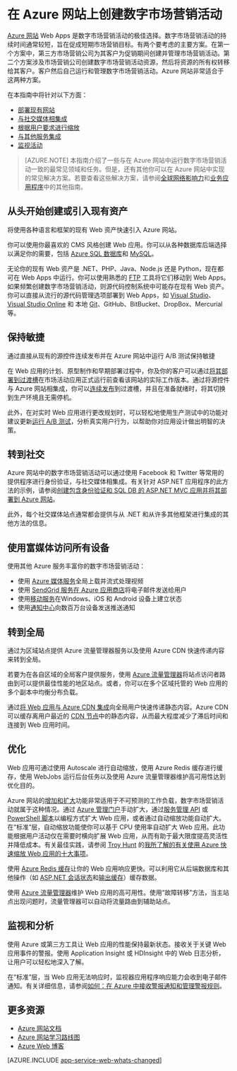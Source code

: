 <properties 
	pageTitle="在 Azure 网站上创建数字市场营销活动" 
	description="本指南提供如何使用 Azure 网站创建数字市场营销活动的技术概述。这包括部署、社交媒体集成、缩放策略和监视。" 
	editor="jimbe" 
	manager="wpickett" 
	authors="cephalin" 
	services="app-service\web" 
	documentationCenter=""/>

<tags
	ms.service="app-service-web"
	ms.date="09/29/2015"
	wacn.date="11/12/2015"/>

# 在 Azure 网站上创建数字市场营销活动
[Azure 网站](/documentation/services/web-sites/) Web Apps 是数字市场营销活动的极佳选择。数字市场营销活动的持续时间通常较短，旨在促成短期市场营销目标。有两个要考虑的主要方案。在第一个方案中，第三方市场营销公司为其客户为促销期间创建并管理市场营销活动。第二个方案涉及市场营销公司创建数字市场营销活动资源，然后将资源的所有权转移给其客户。客户然后自己运行和管理数字市场营销活动。Azure 网站非常适合于这两种方案。

在本指南中将针对以下方面：

- [部署现有网站](#deployexisting)
- [与社交媒体相集成](#socialmedia)
- [根据用户要求进行缩放](#scale)
- [与其他服务集成](#integrate)
- [监视活动](#monitor)

> [AZURE.NOTE]
> 本指南介绍了一些与在 Azure 网站中运行数字市场营销活动一致的最常见领域和任务。但是，还有其他你可以在 Azure 网站中实现的常见解决方案。若要查看这些解决方案，请参阅[全球网络影响力](/documentation/articles/web-sites-global-web-presence-solution-overview)和[业务应用程序](/documentation/articles/web-sites-business-application-solution-overview)中的其他指南。

## 从头开始创建或引入现有资产

将使用各种语言和框架的现有 Web 资产快速引入 Azure 网站。

你可以使用你最喜欢的 CMS 风格创建 Web 应用。你可以从各种数据库后端选择以满足你的需要，包括 [Azure SQL 数据库]和 [MySQL]。

无论你的现有 Web 资产是 .NET、PHP、Java、Node.js 还是 Python，现在都可在 Web Apps 中运行。你可以使用熟悉的 [FTP] 工具将它们移动到 Web Apps。如果频繁创建数字市场营销活动，则源代码控制系统中可能存在现有 Web 资产。你可以直接从流行的源代码管理选项部署到 Web Apps，如 [Visual Studio]、[Visual Studio Online] 和 本地 [Git]、GitHub、BitBucket、DropBox、Mercurial 等。

## 保持敏捷

通过直接从现有的源控件连续发布并在 Azure 网站中运行 A/B 测试保持敏捷

在 Web 应用的计划、原型制作和早期部署过程中，你及你的客户可以通过[将其部署到过渡槽]在市场活动应用正式运行前查看该网站的实际工作版本。通过将源控件与 Azure 网站相集成，你可以[连续发布]到过渡槽，并且在准备就绪时，将其切换到生产环境且无需停机。

此外，在对实时 Web 应用进行更改规划时，可以轻松地使用生产测试中的功能对建议更新[运行 A/B 测试]，分析真实用户行为，以帮助你对应用设计做出明智的决策。


## 转到社交

Azure 网站中的数字市场营销活动可以通过使用 Facebook 和 Twitter 等常用的提供程序进行身份验证，与社交媒体相集成。有关针对 ASP.NET 应用程序的此方法的示例，请参阅[创建包含身份验证和 SQL DB 的 ASP.NET MVC 应用并将其部署到 Azure 网站]。

此外，每个社交媒体站点通常都会提供与从 .NET 和从许多其他框架进行集成的其他方法的信息。

## 使用富媒体访问所有设备

使用其他 Azure 服务丰富你的数字市场营销活动：

-  使用 [Azure 媒体服务]全局上载并流式处理视频
-  使用 [SendGrid 服务在 Azure 应用商店]将电子邮件发送给用户
-  使用[移动服务]在Windows、iOS 和 Android 设备上建立状态
-  使用[通知中心]向数百万台设备发送推送通知

## 转到全局

通过为区域站点提供 Azure 流量管理器服务以及使用 Azure CDN 快速传递内容来转到全局。

若要为在各自区域的全局客户提供服务，使用 [Azure 流量管理器]将站点访问者路由到可以提供最佳性能的地区站点。或者，你可以在多个区域托管的 Web 应用的多个副本中均衡分布负载。

通过[将 Web 应用与 Azure CDN 集成]向全局用户快速传递静态内容。Azure CDN 可以缓存离用户最近的 [CDN 节点]中的静态内容，从而最大程度减少了滞后时间和连接到 Web 应用时间。

## 优化

Web 应用可通过使用 Autoscale 进行自动缩放，使用 Azure Redis 缓存进行缓存，使用 WebJobs 运行后台任务以及使用 Azure 流量管理器维护高可用性达到优化目的。

Azure 网站的[增加和扩大]功能非常适用于不可预测的工作负载，数字市场营销活动就属于这种情况。通过 [Azure 管理门户](https://manage.windowsazure.cn/)手动扩大，通过[服务管理 API] 或 [PowerShell 脚本]以编程方式扩大 Web 应用，或者通过自动缩放功能自动扩大。在“标准”层，自动缩放功能使你可以基于 CPU 使用率自动扩大 Web 应用。此功能根据用户活动仅在需要时横向扩展 Web 应用，从而有助于最大限度提高灵活性并降低成本。有关最佳实践，请参阅 [Troy Hunt] 的[我所了解的有关使用 Azure 快速缩放 Web 应用的十大事项]。

使用 [Azure Redis 缓存]让你的 Web 应用响应更快。可以利用它从后端数据库和其他操作（如 [ASP.NET 会话状态]和[输出缓存]）缓存数据。

使用 [Azure 流量管理器]维护 Web 应用的高可用性。使用“故障转移”方法，当主站点出现问题时，流量管理器可以自动将流量路由到辅助站点。

## 监视和分析

使用 Azure 或第三方工具让 Web 应用的性能保持最新状态。接收关于关键 Web 应用事件的警报。使用 Application Insight 或 HDInsight 中的 Web 日志分析，让用户可以轻松地深入了解。

在“标准”层，当 Web 应用无法响应时，监视器应用程序响应能力会收到电子邮件通知。有关详细信息，请参阅[如何：在 Azure 中接收警报通知和管理警报规则]。

## 更多资源

- [Azure 网站文档](/home/features/app-service/web/)
- [Azure 网站学习路线图](/documentation/articles/websites-learning-map)
- [Azure Web 博客](/blog/topics/web/)

[AZURE.INCLUDE [app-service-web-whats-changed](../includes/app-service-web-whats-changed.md)]

[Azure Websites]: /home/features/web-site/

[Orchard]: /documentation/articles/web-sites-dotnet-orchard-cms-gallery
[Umbraco]: /documentation/articles/web-sites-gallery-umbraco
[WordPress]: /documentation/articles/web-sites-php-web-site-gallery
[MySQL]: /documentation/articles/web-sites-php-mysql-deploy-use-git
[Azure SQL 数据库]: /documentation/articles/web-sites-dotnet-deploy-aspnet-mvc-app-membership-oauth-sql-database
[FTP]: /documentation/articles/web-sites-deploy#ftp
[Visual Studio]: /documentation/articles/web-sites-dotnet-get-started
[Visual Studio Online]: /documentation/articles/cloud-services-continuous-delivery-use-vso
[Git]: /documentation/articles/web-sites-publish-source-control
[将其部署到过渡槽]: /documentation/articles/web-sites-staged-publishing
[连续发布]: http://rickrainey.com/2014/01/21/continuous-deployment-github-with-azure-web-sites-and-staged-publishing/
[运行 A/B 测试]: http://blogs.msdn.com/b/tomholl/archive/2014/11/10/a-b-testing-with-azure-websites.aspx

[创建包含身份验证和 SQL DB 的 ASP.NET MVC 应用并将其部署到 Azure 网站]: /documentation/articles/web-sites-dotnet-deploy-aspnet-mvc-app-membership-oauth-sql-database
[Azure 媒体服务]: http://blogs.technet.com/b/cbernier/archive/2013/09/03/windows-azure-media-services-and-web-sites.aspx
[SendGrid 服务在 Azure 应用商店]: /documentation/articles/sendgrid-dotnet-how-to-send-email
[移动服务]: /documentation/articles/mobile-services-dotnet-backend-windows-store-dotnet-push-notifications-app-users
[通知中心]: /documentation/articles/mobile-services-dotnet-backend-windows-store-dotnet-push-notifications-app-users
[Azure 流量管理器]: http://www.hanselman.com/blog/CloudPowerHowToScaleAzureWebsitesGloballyWithTrafficManager.aspx
[将 Web 应用与 Azure CDN 集成]: /documentation/articles/cdn-websites-with-cdn
[CDN 节点]: https://msdn.microsoft.com/zh-cn/library/azure/gg680302.aspx

[增加和扩大]: /documentation/articles/how-to-scale-websites
[Azure Management Portal]: http://manage.windowsazure.cn/
[服务管理 API]: http://msdn.microsoft.com/zh-cn/library/azure/ee460799.aspx
[PowerShell 脚本]: http://msdn.microsoft.com/zh-cn/library/azure/jj152841.aspx
[Troy Hunt]: https://twitter.com/troyhunt
[我所了解的有关使用 Azure 快速缩放 Web 应用的十大事项]: http://www.troyhunt.com/2014/09/10-things-i-learned-about-rapidly.html
[Azure Redis 缓存]: http://azure.microsoft.com/zh-cn/blog/2014/06/05/mvc-movie-app-with-azure-redis-cache-in-15-minutes/
[ASP.NET 会话状态]: https://msdn.microsoft.com/zh-cn/library/azure/dn690522.aspx
[输出缓存]: https://msdn.microsoft.com/zh-cn/library/azure/dn798898.aspx

[快速浏览]: /documentation/articles/how-to-monitor-websites
[Azure Application Insights]: http://blogs.msdn.com/b/visualstudioalm/archive/2015/01/07/application-insights-and-azure-websites.aspx
[New Relic]: /develop/net/how-to-guides/new-relic/
[如何：在 Azure 中接收警报通知和管理警报规则]: http://msdn.microsoft.com/zh-cn/library/azure/dn306638.aspx

  
  [gitstaging]: http://www.bradygaster.com/post/multiple-environments-with-windows-azure-web-sites
 

<!---HONumber=79-->